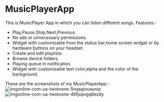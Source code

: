 # MusicPlayerApp
This is MusicPlayer App in which you can listen different songs.
Features:-
* Play,Pause,Stop,Next,Previous.
* No ads or unnecessary permissions.
* Widget with customizable from the status bar,home screen widget or by hardware buttons on your headset.
* Create and edit playlists.
* Browse device folders.
* Playing queue in notification.
* Widget with customizable text color,alpha and the color of the background.

These are the screenshots of my MusicPlayerApp:-
![imgonline-com-ua-twotoone-5nqagiouaunip](https://user-images.githubusercontent.com/40228306/49818821-bb5c1d80-fd99-11e8-81de-9dd35d2e543f.jpg)
![imgonline-com-ua-twotoone-46fjxpvgq8ezdy](https://user-images.githubusercontent.com/40228306/49818870-eb0b2580-fd99-11e8-9ed4-8ba2dbc1be27.jpg)

